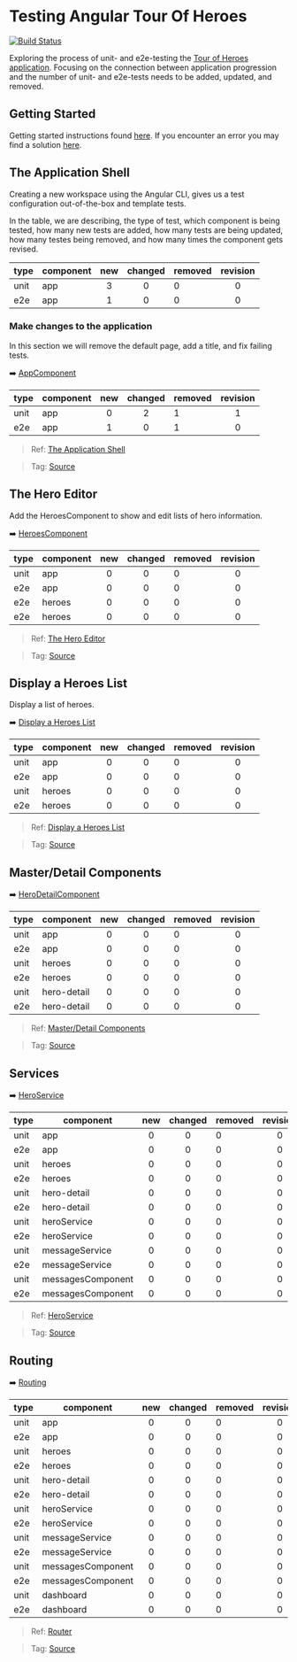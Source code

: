 # Testing Angular Tour Of Heroes
[![Build Status](https://travis-ci.com/xgirma/Testing-Angular-Tour-Of-Heroes.svg?branch=master)](https://travis-ci.com/xgirma/Testing-Angular-Tour-Of-Heroes)

Exploring the process of unit- and e2e-testing the [Tour of Heroes application](https://angular.io/tutorial). 
Focusing on the connection between application progression and the number of unit- and 
e2e-tests needs to be added, updated, and removed.
    
## Getting Started
Getting started instructions found [here](https://github.com/xgirma/Testing-Angular-Tour-Of-Heroes/blob/master/doc/getting.started.md). 
If you encounter an error you may find a solution [here](https://github.com/xgirma/Testing-Angular-Tour-Of-Heroes/blob/master/doc/common.errores.md).

## The Application Shell
Creating a new workspace using the Angular CLI, gives us a test configuration out-of-the-box and template tests.

In the table, we are describing, the type of test, which component is being tested, how many new tests are added, how many tests are 
being updated, how many testes being removed, and how many times the component gets revised.
 

| type| component  | new  | changed   | removed   | revision |
|---|---|:---:|:---:|:---|:---:|
|unit | app  |  3 | 0  | 0  |  0 |
|e2e | app  |  1 | 0  | 0  |  0 |
    
### Make changes to the application
In this section we will remove the default page, add a title, and fix failing tests.

:arrow_right: [AppComponent](https://github.com/xgirma/Testing-Angular-Tour-Of-Heroes/blob/master/doc/01.make.changes.to.the.application.md)

| type| component  | new  | changed   | removed   | revision |
|---|---|:---:|:---:|:---|:---:|
|unit | app  |  0 | 2  | 1  |  1 |
|e2e | app  |  1 | 0  | 1  |  0 |
    
> Ref: [The Application Shell](https://angular.io/tutorial/toh-pt0#the-application-shell)

> Tag: [Source](https://github.com/xgirma/Testing-Angular-Tour-Of-Heroes/tree/v0.0.2)

## The Hero Editor
Add the HeroesComponent to show and edit lists of hero information. 

:arrow_right: [HeroesComponent](https://github.com/xgirma/Testing-Angular-Tour-Of-Heroes/blob/master/doc/02.the.hero.editor.md)

| type| component  | new  | changed   | removed   | revision |
|---|---|:---:|:---:|:---|:---:|
|unit | app  |  0 | 0  | 0  |  0 |
|e2e | app  |  0 | 0  | 0  |  0 |
|e2e | heroes  |  0 | 0  | 0  |  0 |
|e2e | heroes  |  0 | 0  | 0  |  0 |

> Ref: [The Hero Editor](https://angular.io/tutorial/toh-pt1)

> Tag: [Source](https://github.com/xgirma/Testing-Angular-Tour-Of-Heroes/tree/v0.0.4)

## Display a Heroes List
Display a list of heroes.

:arrow_right: [Display a Heroes List](https://github.com/xgirma/Testing-Angular-Tour-Of-Heroes/blob/master/doc/03.display.a.heroes.list.md)

| type| component  | new  | changed   | removed   | revision |
|---|---|:---:|:---:|:---|:---:|
|unit | app  |  0 | 0  | 0  |  0 |
|e2e | app  |  0 | 0  | 0  |  0 |
|unit | heroes  |  0 | 0  | 0  |  0 |
|e2e | heroes  |  0 | 0  | 0  |  0 |

> Ref: [Display a Heroes List](https://angular.io/tutorial/toh-pt2#display-a-heroes-list)

> Tag: [Source](https://github.com/xgirma/Testing-Angular-Tour-Of-Heroes/tree/v0.0.5)

## Master/Detail Components

:arrow_right: [HeroDetailComponent](https://github.com/xgirma/Testing-Angular-Tour-Of-Heroes/blob/master/doc/04.master-detail.components.md)

| type| component  | new  | changed   | removed   | revision |
|---|---|:---:|:---:|:---|:---:|
|unit | app  |  0 | 0  | 0  |  0 |
|e2e | app  |  0 | 0  | 0  |  0 |
|unit | heroes  |  0 | 0  | 0  |  0 |
|e2e | heroes  |  0 | 0  | 0  |  0 |
|unit | hero-detail  |  0 | 0  | 0  |  0 |
|e2e | hero-detail  |  0 | 0  | 0  |  0 |

> Ref: [Master/Detail Components](https://angular.io/tutorial/toh-pt3#masterdetail-components)

> Tag: [Source](https://github.com/xgirma/Testing-Angular-Tour-Of-Heroes/tree/v0.0.6)

## Services

:arrow_right: [HeroService](https://github.com/xgirma/Testing-Angular-Tour-Of-Heroes/blob/master/doc/05.services.md)

| type| component  | new  | changed   | removed   | revision |
|---|---|:---:|:---:|:---|:---:|
|unit | app  |  0 | 0  | 0  |  0 |
|e2e | app  |  0 | 0  | 0  |  0 |
|unit | heroes  |  0 | 0  | 0  |  0 |
|e2e | heroes  |  0 | 0  | 0  |  0 |
|unit | hero-detail  |  0 | 0  | 0  |  0 |
|e2e | hero-detail  |  0 | 0  | 0  |  0 |
|unit | heroService  |  0 | 0  | 0  |  0 |
|e2e | heroService  |  0 | 0  | 0  |  0 |
|unit | messageService  |  0 | 0  | 0  |  0 |
|e2e | messageService  |  0 | 0  | 0  |  0 |
|unit | messagesComponent  |  0 | 0  | 0  |  0 |
|e2e | messagesComponent  |  0 | 0  | 0  |  0 |

> Ref: [HeroService](https://angular.io/tutorial/toh-pt4#services)

> Tag: [Source](https://github.com/xgirma/Testing-Angular-Tour-Of-Heroes/tree/v0.0.7)

## Routing

:arrow_right: [Routing](https://github.com/xgirma/Testing-Angular-Tour-Of-Heroes/blob/master/doc/06.routing.md)

| type| component  | new  | changed   | removed   | revision |
|---|---|:---:|:---:|:---|:---:|
|unit | app  |  0 | 0  | 0  |  0 |
|e2e | app  |  0 | 0  | 0  |  0 |
|unit | heroes  |  0 | 0  | 0  |  0 |
|e2e | heroes  |  0 | 0  | 0  |  0 |
|unit | hero-detail  |  0 | 0  | 0  |  0 |
|e2e | hero-detail  |  0 | 0  | 0  |  0 |
|unit | heroService  |  0 | 0  | 0  |  0 |
|e2e | heroService  |  0 | 0  | 0  |  0 |
|unit | messageService  |  0 | 0  | 0  |  0 |
|e2e | messageService  |  0 | 0  | 0  |  0 |
|unit | messagesComponent  |  0 | 0  | 0  |  0 |
|e2e | messagesComponent  |  0 | 0  | 0  |  0 |
|unit | dashboard |  0 | 0  | 0  |  0 |
|e2e | dashboard  |  0 | 0  | 0  |  0 |

> Ref: [Router](https://angular.io/tutorial/toh-pt5#routing)

> Tag: [Source]()
